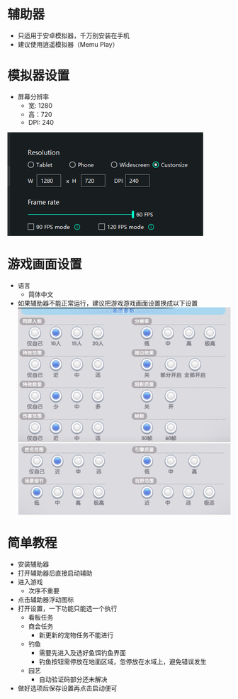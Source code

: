 # 辅助器
- 只适用于安卓模拟器，千万别安装在手机
- 建议使用逍遥模拟器（Memu Play）

# 模拟器设置
- 屏幕分辨率
  - 宽: 1280 
  - 高：720 
  - DPI: 240
  
![alt text](https://github.com/cwsam66/mobileanjian/blob/main/rox/screen/EmulatorSetting_1.png?raw=true)

# 游戏画面设置
- 语言
  - 简体中文
- 如果辅助器不能正常运行，建议把游戏游戏画面设置换成以下设置
![alt text](https://github.com/cwsam66/mobileanjian/blob/main/rox/screen/ROSetting_1.png?raw=true)
![alt text](https://github.com/cwsam66/mobileanjian/blob/main/rox/screen/ROSetting_2.png?raw=true)

# 简单教程
- 安装辅助器
- 打开辅助器后直接启动辅助
- 进入游戏
  - 次序不重要
- 点击辅助器浮动图标
- 打开设置，一下功能只能选一个执行
  - 看板任务
  - 商会任务 
    - 新更新的宠物任务不能进行
  - 钓鱼
    - 需要先进入及选好鱼饵钓鱼界面
    - 钓鱼按钮需停放在地面区域，忽停放在水域上，避免错误发生
  - 园艺
    - 自动验证码部分还未解决
- 做好选项后保存设置再点击启动便可

